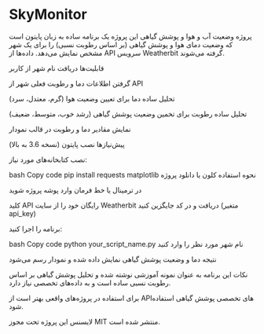 # SkyMonitor
پروژه وضعیت آب و هوا و پوشش گیاهی
این پروژه یک برنامه ساده به زبان پایتون است که وضعیت دمای هوا و پوشش گیاهی (بر اساس رطوبت نسبی) را برای یک شهر مشخص نمایش می‌دهد. داده‌ها از API سرویس Weatherbit گرفته می‌شوند.

قابلیت‌ها
دریافت نام شهر از کاربر

گرفتن اطلاعات دما و رطوبت فعلی شهر از API

تحلیل ساده دما برای تعیین وضعیت هوا (گرم، معتدل، سرد)

تحلیل ساده رطوبت برای تخمین وضعیت پوشش گیاهی (رشد خوب، متوسط، ضعیف)

نمایش مقادیر دما و رطوبت در قالب نمودار

پیش‌نیازها
نصب پایتون (نسخه 3.6 به بالا)

نصب کتابخانه‌های مورد نیاز:

bash
Copy code
pip install requests matplotlib
نحوه استفاده
کلون یا دانلود پروژه

در ترمینال یا خط فرمان وارد پوشه پروژه شوید

کلید API رایگان خود را از سایت Weatherbit دریافت و در کد جایگزین کنید (متغیر api_key)

برنامه را اجرا کنید:

bash
Copy code
python your_script_name.py
نام شهر مورد نظر را وارد کنید

نتیجه دما و وضعیت پوشش گیاهی نمایش داده شده و نمودار رسم می‌شود

نکات
این برنامه به عنوان نمونه آموزشی نوشته شده و تحلیل پوشش گیاهی بر اساس رطوبت نسبی ساده است و به داده‌های تخصصی نیاز دارد.

برای استفاده در پروژه‌های واقعی بهتر است از APIهای تخصصی پوشش گیاهی استفاده شود.

لایسنس
این پروژه تحت مجوز MIT منتشر شده است.
